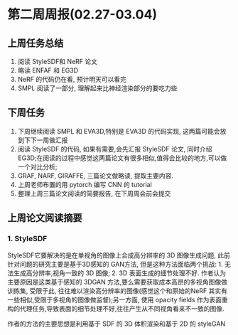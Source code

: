 # 第二周周报(02.27-03.04)

## 上周任务总结

1. 阅读 StyleSDF和 NeRF 论文
2. 略读 ENFAF 和 EG3D
3. NeRF 的代码仍在看, 预计明天可以看完
4. SMPL 阅读了一部分, 理解起来比神经渲染部分的要吃力些

## 下周任务

1. 下周继续阅读 SMPL 和 EVA3D,特别是 EVA3D 的代码实现, 这两篇可能会放到下下一周做汇报
2. 阅读 StyleSDF 的代码, 如果有需要,会先汇报 StyleSDF 论文, 同时介绍 EG3D;在阅读的过程中感觉这两篇论文有很多相似,值得会比较的地方,可以做一个对比分析;
3. GRAF, NARF, GIRAFFE, 三篇论文做略读, 提取主要内容.
4. 上周老师布置的用 pytorch 编写 CNN 的 tutorial
5. 整理上周三篇论文阅读的简要报告, 在下周周会前会提交


## 上周论文阅读摘要

### 1. StyleSDF

StyleSDF它要解决的是在单视角的图像上合成高分辨率的 3D 图像生成问题, 此前针对问题的研究主要是基于3D感知的 GAN方法, 但是这种方法面临两个挑战: 1. 无法生成高分辨率,视角一致的 3D 图像; 2. 3D 表面生成的细节处理不好. 作者认为主要原因是这类基于感知的 3DGAN 方法,要么需要获取成本高昂的多视角图像做训练集, 受限于此, 往往难以渲染高分辨率的图像(感觉这个和原始的NeRF 其实有一些相似,受限于多视角的图像做监督);另一方面, 使用 opacity fields 作为表面重构的代理任务,导致表面的细节处理不好,往往产生从不同视角看来不一致的图像.

作者的方法的主要思想是利用基于 SDF 的 3D 体积渲染和基于 2D 的 styleGAN